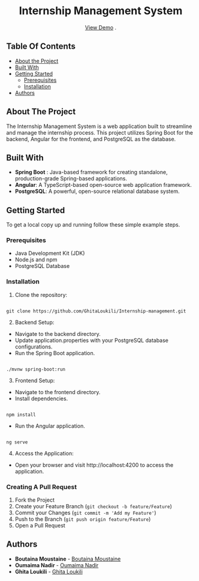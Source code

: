 <br/>
<p align="center">
  <h1 align="center">Internship Management System</h1>

  <p align="center">
    <a href="https://github.com//Internship-management">View Demo</a>
    .
  </p>
</p>



## Table Of Contents

* [About the Project](#about-the-project)
* [Built With](#built-with)
* [Getting Started](#getting-started)
  * [Prerequisites](#prerequisites)
  * [Installation](#installation)
* [Authors](#authors)

## About The Project

The Internship Management System is a web application built to streamline and manage the internship process. This project utilizes Spring Boot for the backend, Angular for the frontend, and PostgreSQL as the database.

## Built With

* **Spring Boot** : Java-based framework for creating standalone, production-grade Spring-based applications.
* **Angular**: A TypeScript-based open-source web application framework.
* **PostgreSQL**: A powerful, open-source relational database system.

## Getting Started

To get a local copy up and running follow these simple example steps.

### Prerequisites

* Java Development Kit (JDK)
* Node.js and npm
* PostgreSQL Database

### Installation

1. Clone the repository:
```shell

git clone https://github.com/GhitaLoukili/Internship-management.git

```

2. Backend Setup:
* Navigate to the backend directory.
* Update application.properties with your PostgreSQL database configurations.
* Run the Spring Boot application.
```shell

./mvnw spring-boot:run

```

3. Frontend Setup:
* Navigate to the frontend directory.
* Install dependencies.
```shell

npm install

```
* Run the Angular application.
```shell

ng serve

```

4. Access the Application:
* Open your browser and visit http://localhost:4200 to access the application.

### Creating A Pull Request

1. Fork the Project
2. Create your Feature Branch (```git checkout -b feature/Feature```)
3. Commit your Changes (`git commit -m 'Add my Feature'`)
4. Push to the Branch (`git push origin feature/Feature`)
5. Open a Pull Request

## Authors

* **Boutaina Moustaine** - [Boutaina Moustaine](https://github.com/BoutainaM-dev)
* **Oumaima Nadir** - [Oumaima Nadir](https://github.com/nadiroumaima)
* **Ghita Loukili** - [Ghita Loukili](https://github.com/GhitaLoukili)

